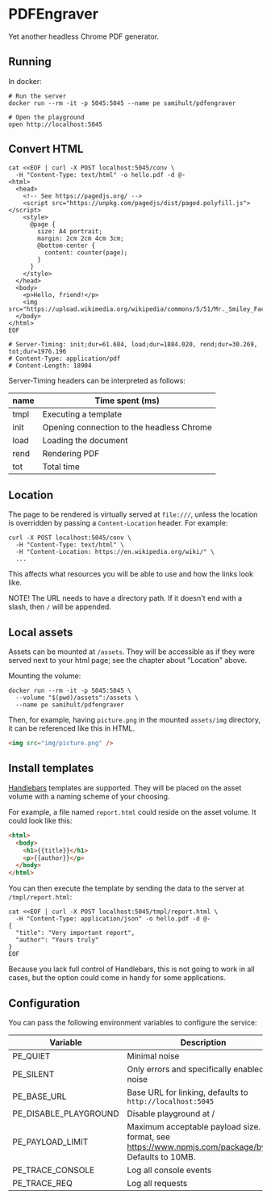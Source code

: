 # PDFEngraver

Yet another headless Chrome PDF generator.

## Running

In docker:

```shell
# Run the server
docker run --rm -it -p 5045:5045 --name pe samihult/pdfengraver

# Open the playground
open http://localhost:5045
```

## Convert HTML

```shell
cat <<EOF | curl -X POST localhost:5045/conv \
  -H "Content-Type: text/html" -o hello.pdf -d @-
<html>
  <head>
    <!-- See https://pagedjs.org/ -->
    <script src="https://unpkg.com/pagedjs/dist/paged.polyfill.js"></script>
    <style>
      @page {
        size: A4 portrait;
        margin: 2cm 2cm 4cm 3cm;
        @bottom-center {
          content: counter(page);
        }
      }
    </style>
  </head>
  <body>
    <p>Hello, friend!</p>
    <img src="https://upload.wikimedia.org/wikipedia/commons/5/51/Mr._Smiley_Face.svg"/>
  </body>
</html>
EOF

# Server-Timing: init;dur=61.684, load;dur=1884.020, rend;dur=30.269, tot;dur=1976.196
# Content-Type: application/pdf
# Content-Length: 18904
```

Server-Timing headers can be interpreted as follows:

| name | Time spent (ms)                           |
| ---- | ----------------------------------------- |
| tmpl | Executing a template                      |
| init | Opening connection to the headless Chrome |
| load | Loading the document                      |
| rend | Rendering PDF                             |
| tot  | Total time                                |

## Location

The page to be rendered is virtually served at `file:///`, unless the location is overridden
by passing a `Content-Location` header. For example:

```shell
curl -X POST localhost:5045/conv \ 
  -H "Content-Type: text/html" \
  -H "Content-Location: https://en.wikipedia.org/wiki/" \
  ...
```

This affects what resources you will be able to use and how the links look like.

NOTE! The URL needs to have a directory path. If it doesn't end with a slash, then
`/` will be appended.

## Local assets

Assets can be mounted at `/assets`. They will be accessible as if they were served next to your
html page; see the chapter about "Location" above.

Mounting the volume:

```shell
docker run --rm -it -p 5045:5045 \
  --volume "$(pwd)/assets":/assets \
  --name pe samihult/pdfengraver
```

Then, for example, having `picture.png` in the mounted `assets/img` directory, it can be referenced
like this in HTML.

```html
<img src="img/picture.png" />
```

## Install templates

[Handlebars](https://handlebarsjs.com/) templates are supported. They will be placed on the asset
volume with a naming scheme of your choosing.

For example, a file named `report.html` could reside on the asset volume. It could look like this:

```html
<html>
  <body>
    <h1>{{title}}</h1>
    <p>{{author}}</p>
  </body>
</html>
```

You can then execute the template by sending the data to the server at `/tmpl/report.html`:

```shell
cat <<EOF | curl -X POST localhost:5045/tmpl/report.html \
  -H "Content-Type: application/json" -o hello.pdf -d @-
{
  "title": "Very important report",
  "author": "Yours truly"
}
EOF
```

Because you lack full control of Handlebars, this is not going to work in all cases, but the
option could come in handy for some applications.

## Configuration

You can pass the following environment variables to configure the service:

| Variable              | Description                                                                                             |
|-----------------------| ------------------------------------------------------------------------------------------------------- |
| PE_QUIET              | Minimal noise                                                                                           |
| PE_SILENT             | Only errors and specifically enabled noise                                                              |
| PE_BASE_URL           | Base URL for linking, defaults to `http://localhost:5045`                                               |
| PE_DISABLE_PLAYGROUND | Disable playground at /                                                                                 |
| PE_PAYLOAD_LIMIT      | Maximum acceptable payload size. For format, see https://www.npmjs.com/package/bytes. Defaults to 10MB. |
| PE_TRACE_CONSOLE      | Log all console events                                                                                  |
| PE_TRACE_REQ          | Log all requests                                                                                        |
